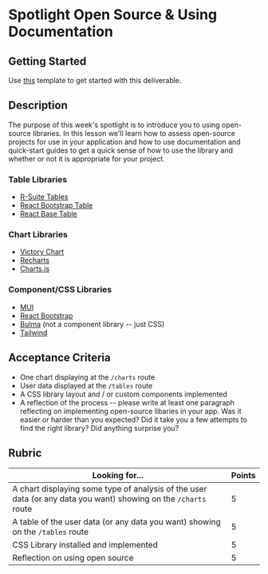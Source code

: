 # Spotlight Open Source & Using Documentation

## Getting Started

Use [this](https://github.com/alchemycodelab/react-spotlight-open-source) template to get started with this deliverable.

## Description

The purpose of this week's spotlight is to introduce you to using open-source libraries. In this lesson we'll learn how to assess open-source projects for use in your application and how to use documentation and quick-start guides to get a quick sense of how to use the library and whether or not it is appropriate for your project.

### Table Libraries

- [R-Suite Tables](https://github.com/rsuite/rsuite-table)
- [React Bootstrap Table](https://react-bootstrap-table.github.io/react-bootstrap-table2/)
- [React Base Table](https://github.com/Autodesk/react-base-table)

### Chart Libraries


- [Victory Chart](https://formidable.com/open-source/victory/docs/victory-chart/)
- [Recharts](https://recharts.org/en-US/)
- [Charts.js](https://github.com/reactchartjs/react-chartjs-2)

### Component/CSS Libraries

- [MUI](https://mui.com/)
- [React Bootstrap](https://react-bootstrap.github.io/)
- [Bulma](https://bulma.io/) (not a component library -- just CSS)
- [Tailwind](https://tailwindcss.com/)

## Acceptance Criteria

- One chart displaying at the `/charts` route
- User data displayed at the `/tables` route
- A CSS library layout and / or custom components implemented
- A reflection of the process -- please write at least one paragraph reflecting on implementing open-source libaries in your app. Was it easier or harder than you expected? Did it take you a few attempts to find the right library? Did anything surprise you?

## Rubric

| Looking for...                                                                           | Points |
| ---------------------------------------------------------------------------------------- | ------ |
| A chart displaying some type of analysis of the user data (or any data you want) showing on the `/charts` route | 5      |
| A table of the user data (or any data you want) showing on the `/tables` route                                  | 5      |
| CSS Library installed and implemented                                                    | 5      |
| Reflection on using open source                                                          | 5      |
